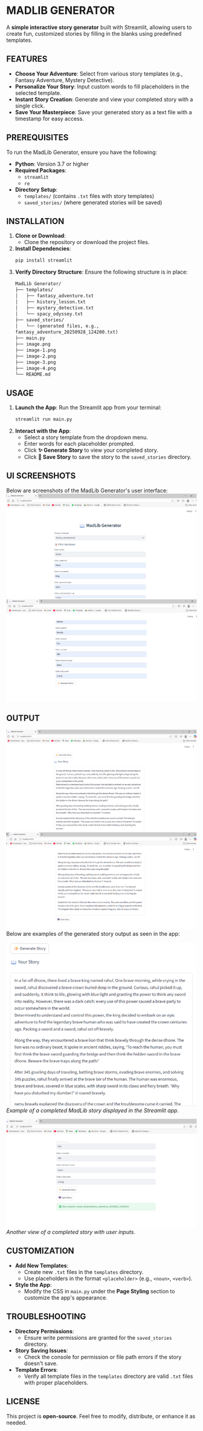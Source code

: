 # MADLIB GENERATOR

A **simple interactive story generator** built with Streamlit, allowing users to create fun, customized stories by filling in the blanks using predefined templates.

## FEATURES

- **Choose Your Adventure**: Select from various story templates (e.g., Fantasy Adventure, Mystery Detective).
- **Personalize Your Story**: Input custom words to fill placeholders in the selected template.
- **Instant Story Creation**: Generate and view your completed story with a single click.
- **Save Your Masterpiece**: Save your generated story as a text file with a timestamp for easy access.

## PREREQUISITES

To run the MadLib Generator, ensure you have the following:

- **Python**: Version 3.7 or higher
- **Required Packages**:
  - `streamlit`
  - `re`
- **Directory Setup**:
  - `templates/` (contains `.txt` files with story templates)
  - `saved_stories/` (where generated stories will be saved)

## INSTALLATION

1. **Clone or Download**:
   - Clone the repository or download the project files.
2. **Install Dependencies**:
   ```bash
   pip install streamlit
   ```
3. **Verify Directory Structure**:
   Ensure the following structure is in place:
   ```
   MadLib Generator/
   ├── templates/
   │   ├── fantasy_adventure.txt
   │   ├── history_lesson.txt
   │   ├── mystery_detective.txt
   │   └── spacy_odyssey.txt
   ├── saved_stories/
   │   └── (generated files, e.g., fantasy_adventure_20250928_124200.txt)
   ├── main.py
   ├── image.png
   ├── image-1.png
   ├── image-2.png
   ├── image-3.png
   ├── image-4.png
   └── README.md
   ```

## USAGE

1. **Launch the App**:
   Run the Streamlit app from your terminal:
   ```bash
   streamlit run main.py
   ```
2. **Interact with the App**:
   - Select a story template from the dropdown menu.
   - Enter words for each placeholder prompted.
   - Click **✨ Generate Story** to view your completed story.
   - Click **💾 Save Story** to save the story to the `saved_stories` directory.

## UI SCREENSHOTS

Below are screenshots of the MadLib Generator's user interface:
![alt text](image-5.png)
![alt text](image-6.png)
## OUTPUT
![alt text](image-7.png)
![alt text](image-8.png)
Below are examples of the generated story output as seen in the app:

![Generated Story Example 1](image-3.png)
*Example of a completed MadLib story displayed in the Streamlit app.*

![Generated Story Example 2](image-4.png)
*Another view of a completed story with user inputs.*

## CUSTOMIZATION

- **Add New Templates**:
  - Create new `.txt` files in the `templates` directory.
  - Use placeholders in the format `<placeholder>` (e.g., `<noun>`, `<verb>`).
- **Style the App**:
  - Modify the CSS in `main.py` under the **Page Styling** section to customize the app's appearance.

## TROUBLESHOOTING

- **Directory Permissions**:
  - Ensure write permissions are granted for the `saved_stories` directory.
- **Story Saving Issues**:
  - Check the console for permission or file path errors if the story doesn't save.
- **Template Errors**:
  - Verify all template files in the `templates` directory are valid `.txt` files with proper placeholders.

## LICENSE

This project is **open-source**. Feel free to modify, distribute, or enhance it as needed.